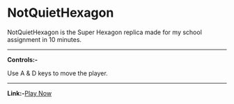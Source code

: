# NotQuietHexagon
NotQuietHexagon is the Super Hexagon replica made for my school assignment in 10 minutes.

<hr>

<b>Controls:-</b>
<p>Use A & D keys to move the player.</p>

<hr>

<b>Link:-</b><a href="https://gamersinunity-studio.itch.io/notquiethexagon">Play Now</a>
 
